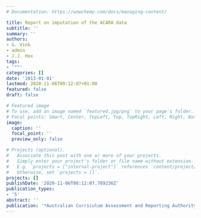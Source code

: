 ```yaml
---
# Documentation: https://wowchemy.com/docs/managing-content/

title: Report on imputation of the ACARA data
subtitle: ''
summary: ''
authors:
- G. Vink
- admin
- J.J. Hox
tags:
- '""'
categories: []
date: '2013-01-01'
lastmod: 2020-11-06T09:12:07+01:00
featured: false
draft: false

# Featured image
# To use, add an image named `featured.jpg/png` to your page's folder.
# Focal points: Smart, Center, TopLeft, Top, TopRight, Left, Right, BottomLeft, Bottom, BottomRight.
image:
  caption: ''
  focal_point: ''
  preview_only: false

# Projects (optional).
#   Associate this post with one or more of your projects.
#   Simply enter your project's folder or file name without extension.
#   E.g. `projects = ["internal-project"]` references `content/project/deep-learning/index.md`.
#   Otherwise, set `projects = []`.
projects: []
publishDate: '2020-11-06T08:12:07.789236Z'
publication_types:
- '5'
abstract: ''
publication: '*Australian Curriculum Assessment and Reporting Authority*'
---
```

